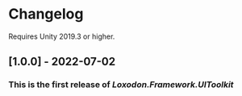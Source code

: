 # Changelog

Requires Unity 2019.3 or higher.

## [1.0.0] - 2022-07-02
### This is the first release of *Loxodon.Framework.UIToolkit*

